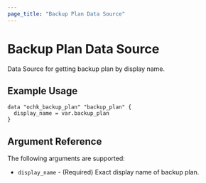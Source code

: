```yaml
---
page_title: "Backup Plan Data Source"
---
```


# Backup Plan Data Source

Data Source for getting backup plan by display name.

## Example Usage

```hcl
data "ochk_backup_plan" "backup_plan" {
  display_name = var.backup_plan
}
```

## Argument Reference

The following arguments are supported:

* `display_name` - (Required) Exact display name of backup plan.

 

